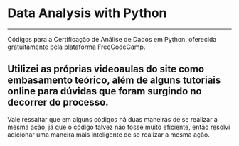 # Data Analysis with Python
---
Códigos para a Certificação de Análise de Dados em Python, oferecida gratuitamente pela plataforma FreeCodeCamp. 

Utilizei as próprias videoaulas do site como embasamento teórico, além de alguns tutoriais online para dúvidas que foram surgindo no decorrer do processo.
---
Vale ressaltar que em alguns códigos há duas maneiras de se realizar a mesma ação, já que o código talvez não fosse muito eficiente, então resolvi adicionar uma maneira mais inteligente de se realizar a mesma ação.

